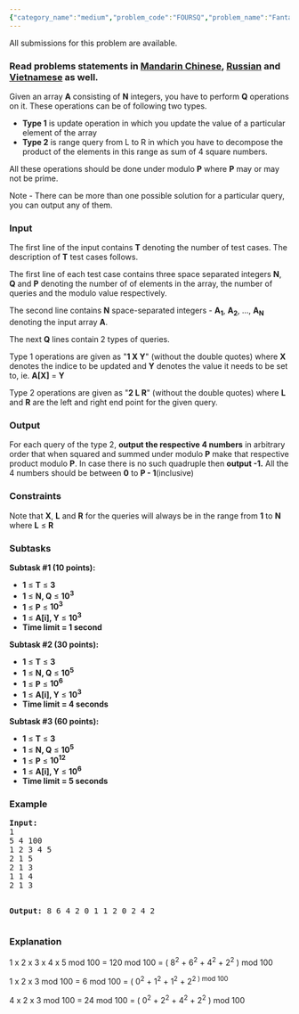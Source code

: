```yaml
---
{"category_name":"medium","problem_code":"FOURSQ","problem_name":"Fantastic Four","languages_supported":{"0":"ADA","1":"ASM","2":"BASH","3":"BF","4":"C","5":"C99 strict","6":"CAML","7":"CLOJ","8":"CLPS","9":"CPP 4.3.2","10":"CPP 4.9.2","11":"CPP14","12":"CS2","13":"D","14":"ERL","15":"FORT","16":"FS","17":"GO","18":"HASK","19":"ICK","20":"ICON","21":"JAVA","22":"JS","23":"LISP clisp","24":"LISP sbcl","25":"LUA","26":"NEM","27":"NICE","28":"NODEJS","29":"PAS fpc","30":"PAS gpc","31":"PERL","32":"PERL6","33":"PHP","34":"PIKE","35":"PRLG","36":"PYPY","37":"PYTH","38":"PYTH 3.4","39":"RUBY","40":"SCALA","41":"SCM chicken","42":"SCM guile","43":"SCM qobi","44":"ST","45":"TCL","46":"TEXT","47":"WSPC"},"max_timelimit":"1 - 5","source_sizelimit":50000,"problem_author":"sidhant007","problem_tester":"iscsi","date_added":"31-12-2016","tags":{"0":"data","1":"four","2":"jan17","3":"lagrange","4":"segment","5":"sidhant007"},"editorial_url":"https://discuss.codechef.com/problems/FOURSQ","time":{"view_start_date":1484731800,"submit_start_date":1484731800,"visible_start_date":1484731800,"end_date":1735669800},"layout":"problem"}
---
```

<span class="solution-visible-txt">All submissions for this problem are available.</span><h3> Read problems statements in <a target="_blank" href="http://www.codechef.com/download/translated/JAN17/mandarin/FOURSQ.pdf">Mandarin Chinese</a>, <a target="_blank" href="http://www.codechef.com/download/translated/JAN17/russian/FOURSQ.pdf">Russian</a> and <a target="_blank" href="http://www.codechef.com/download/translated/JAN17/vietnamese/FOURSQ.pdf">Vietnamese</a> as well.</h3>

<p>Given an array <b>A</b> consisting of <b>N</b> integers, you have to perform <b>Q</b> operations on it. These operations can be of following two types.

<ul>
<li><b>Type 1</b> is update operation in which you update the value of a particular element of the array</li>
<li><b>Type 2</b> is range query from L to R in which you have to decompose the product of the elements in this range as sum of 4 square numbers.</li>
</ul>

All these operations should be done under modulo <b>P</b> where <b>P</b> may or may not be prime.
</p>

<p>Note - There can be more than one possible solution for a particular query, you can output any of them.</p>


<h3>Input</h3>
<p>The first line of the input contains <b>T</b> denoting the number of test cases. The description of <b>T</b> test cases follows.</p>
<p>The first line of each test case contains three space separated integers <b>N</b>, <b>Q</b> and <b>P</b> denoting the number of of elements in the array, the number of queries and the modulo value respectively.</p>
<p>The second line contains <b>N</b> space-separated integers - <b>A<sub>1</sub></b>, <b>A<sub>2</sub></b>, ..., <b>A<sub>N</sub></b> denoting the input array <b>A</b>. </p>
<p>The next <b>Q</b> lines contain 2 types of queries.</p>
<p>Type 1 operations are given as "<b>1 X Y</b>" (without the double quotes) where <b>X</b> denotes the indice to be updated and <b>Y</b> denotes the value it needs to be set to, ie. <b>A[X]</b> = <b>Y</b></p>
<p>Type 2 operations are given as "<b>2 L R</b>" (without the double quotes) where <b>L</b> and <b>R</b> are the left and right end point for the given query.</p>

<h3>Output</h3>
<p>For each query of the type 2, <b>output the respective 4 numbers</b> in arbitrary order that when squared and summed under modulo <b>P</b> make that respective product modulo <b>P</b>. In case there is no such quadruple then <b>output -1.</b> All the 4 numbers should be between <b>0</b> to <b>P - 1</b>(inclusive)</p>


<h3>Constraints</h3>
<p>Note that <b>X</b>, <b>L</b> and <b>R</b> for the queries will always be in the range from <b>1</b> to <b>N</b> where <b>L</b> ≤ <b>R</b></p>


<h3>Subtasks</h3>
<p>
<b>Subtask #1 (10 points):</b>
<ul>
<li><b>1</b> ≤ <b>T</b> ≤ <b>3</b></li>
<li><b>1</b> ≤ <b>N, Q</b> ≤ <b>10<sup>3</sup></b></li>
<li><b>1</b> ≤ <b>P</b> ≤ <b>10<sup>3</sup></b></li>
<li><b>1</b> ≤ <b>A[i], Y</b> ≤ <b>10<sup>3</sup></b></li>
<li><b>Time limit = 1 second</b></li>
</ul>
</p>

<p>
<b>Subtask #2 (30 points):</b>
<ul>
<li><b>1</b> ≤ <b>T</b> ≤ <b>3</b></li>
<li><b>1</b> ≤ <b>N, Q</b> ≤ <b>10<sup>5</sup></b></li>
<li><b>1</b> ≤ <b>P</b> ≤ <b>10<sup>6</sup></b></li>
<li><b>1</b> ≤ <b>A[i], Y</b> ≤ <b>10<sup>3</sup></b></li>
<li><b>Time limit = 4 seconds</b></li>
</ul>
</p>

<p>
<b>Subtask #3 (60 points):</b>
<ul>
<li><b>1</b> ≤ <b>T</b> ≤ <b>3</b></li>
<li><b>1</b> ≤ <b>N, Q</b> ≤ <b>10<sup>5</sup></b></li>
<li><b>1</b> ≤ <b>P</b> ≤ <b>10<sup>12</sup></b></li>
<li><b>1</b> ≤ <b>A[i], Y</b> ≤ <b>10<sup>6</sup></b></li>
<li><b>Time limit = 5 seconds</b></li>
</ul>
</p>

<h3>Example</h3>
<pre><b>Input:</b>
1
5 4 100
1 2 3 4 5
2 1 5
2 1 3
1 1 4
2 1 3

<b>Output:</b>
8 6 4 2
0 1 1 2
0 2 4 2
</pre>

<h3>Explanation</h3>
<p>1 x 2 x 3 x 4 x 5 mod 100 = 120 mod 100 = ( 8<sup>2</sup> + 6<sup>2</sup> + 4<sup>2</sup> + 2<sup>2</sup> ) mod 100</p>
<p>1 x 2 x 3 mod 100 = 6 mod 100 = ( 0<sup>2</sup> + 1<sup>2</sup> + 1<sup>2</sup> + 2<sup>2 ) mod 100</sup></p>
<p>4 x 2 x 3 mod 100 = 24 mod 100 = ( 0<sup>2</sup> + 2<sup>2</sup> + 4<sup>2</sup> + 2<sup>2</sup> ) mod 100</p>